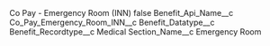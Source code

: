 <?xml version="1.0" encoding="UTF-8"?>
<CustomMetadata xmlns="http://soap.sforce.com/2006/04/metadata" xmlns:xsi="http://www.w3.org/2001/XMLSchema-instance" xmlns:xsd="http://www.w3.org/2001/XMLSchema">
    <label>Co Pay - Emergency Room (INN)</label>
    <protected>false</protected>
    <values>
        <field>Benefit_Api_Name__c</field>
        <value xsi:type="xsd:string">Co_Pay_Emergency_Room_INN__c</value>
    </values>
    <values>
        <field>Benefit_Datatype__c</field>
        <value xsi:nil="true"/>
    </values>
    <values>
        <field>Benefit_Recordtype__c</field>
        <value xsi:type="xsd:string">Medical</value>
    </values>
    <values>
        <field>Section_Name__c</field>
        <value xsi:type="xsd:string">Emergency Room</value>
    </values>
</CustomMetadata>
